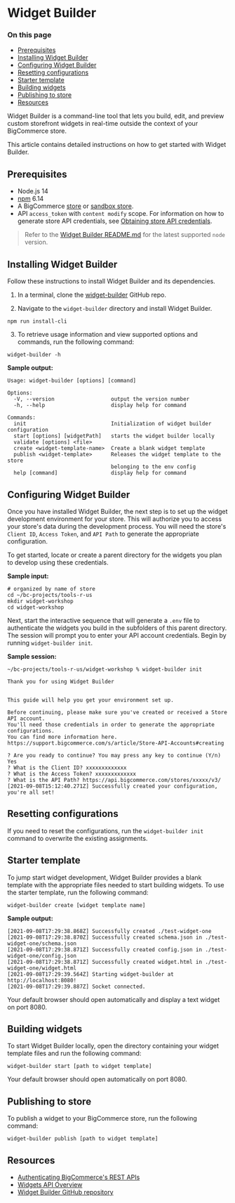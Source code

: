 # Widget Builder

<div class="otp" id="no-index">

### On this page
- [Prerequisites](#prerequisites)
- [Installing Widget Builder](#installing-widget-builder)
- [Configuring Widget Builder](#configuring-widget-builder)
- [Resetting configurations](#resetting-configurations)
- [Starter template](#starter-template)
- [Building widgets](#building-widgets)
- [Publishing to store](#publishing-to-store)
- [Resources](#resources)

</div>

Widget Builder is a command-line tool that lets you build, edit, and preview custom storefront widgets in real-time outside the context of your BigCommerce store.

This article contains detailed instructions on how to get started with Widget Builder. 

## Prerequisites

* Node.js 14
* [npm](https://www.npmjs.com/) 6.14
* A BigCommerce [store](https://support.bigcommerce.com/s/article/Starting-a-Bigcommerce-Trial) or [sandbox store](https://developer.bigcommerce.com/api-docs/partner/getting-started/create-a-sandbox-store).
* API `access_token` with `content modify` scope. For information on how to generate store API credentials, see [Obtaining store API credentials](https://developer.bigcommerce.com/api-docs/getting-started/authentication/rest-api-authentication#obtaining-store-api-credentials).

<div class="HubBlock--callout">
<div class="CalloutBlock--info">
<div class="HubBlock-content">

<!-- theme: info -->

> Refer to the [Widget Builder README.md](https://github.com/bigcommerce/widget-builder) for the latest supported `node` version.

</div>
</div>
</div>

## Installing Widget Builder

Follow these instructions to install Widget Builder and its dependencies. 

1. In a terminal, clone the [widget-builder](https://github.com/bigcommerce/widget-builder) GitHub repo.

2. Navigate to the `widget-builder` directory and install Widget Builder.

```shell
npm run install-cli
```

3. To retrieve usage information and view supported options and commands, run the following command:

```shell
widget-builder -h
```

**Sample output:**

```shell
Usage: widget-builder [options] [command]

Options:
  -V, --version                  output the version number
  -h, --help                     display help for command

Commands:
  init                           Initialization of widget builder configuration
  start [options] [widgetPath]   starts the widget builder locally
  validate [options] <file>
  create <widget-template-name>  Create a blank widget template
  publish <widget-template>      Releases the widget template to the store
                                 belonging to the env config
  help [command]                 display help for command
```

## Configuring Widget Builder

Once you have installed Widget Builder, the next step is to set up the widget development environment for your store.  This will authorize you to access your store's data during the development process. You will need the store's `Client ID`, `Access Token`, and `API Path` to generate the appropriate configuration. 

To get started, locate or create a parent directory for the widgets you plan to develop using these credentials.

**Sample input:**

```shell
# organized by name of store  
cd ~/bc-projects/tools-r-us
mkdir widget-workshop
cd widget-workshop
```

Next, start the interactive sequence that will generate a `.env` file to authenticate the widgets you build in the subfolders of this parent directory.  The session will prompt you to enter your API account credentials. Begin by running `widget-builder init`. 

**Sample session:**

```shell
~/bc-projects/tools-r-us/widget-workshop % widget-builder init

Thank you for using Widget Builder

            
This guide will help you get your environment set up.

Before continuing, please make sure you've created or received a Store API account.
You'll need those credentials in order to generate the appropriate configurations.
You can find more information here. https://support.bigcommerce.com/s/article/Store-API-Accounts#creating

? Are you ready to continue? You may press any key to continue (Y/n) Yes
? What is the Client ID? xxxxxxxxxxxxx
? What is the Access Token? xxxxxxxxxxxxx
? What is the API Path? https://api.bigcommerce.com/stores/xxxxx/v3/
[2021-09-08T15:12:40.271Z] Successfully created your configuration, you're all set!
```
## Resetting configurations

If you need to reset the configurations, run the `widget-builder init` command to overwrite the existing assignments.

## Starter template

To jump start widget development, Widget Builder provides a blank template with the appropriate files needed to start building widgets. To use the starter template, run the following command:

```shell
widget-builder create [widget template name]
```

**Sample output:**

```shell
[2021-09-08T17:29:38.868Z] Successfully created ./test-widget-one 
[2021-09-08T17:29:38.870Z] Successfully created schema.json in ./test-widget-one/schema.json
[2021-09-08T17:29:38.871Z] Successfully created config.json in ./test-widget-one/config.json
[2021-09-08T17:29:38.871Z] Successfully created widget.html in ./test-widget-one/widget.html
[2021-09-08T17:29:39.564Z] Starting widget-builder at http://localhost:8080!
[2021-09-08T17:29:39.887Z] Socket connected.
```

Your default browser should open automatically and display a text widget on port 8080.
## Building widgets

To start Widget Builder locally, open the directory containing your widget template files and run the following command:

```shell
widget-builder start [path to widget template]
```
Your default browser should open automatically on port 8080.

## Publishing to store

To publish a widget to your BigCommerce store, run the following command:

```shell
widget-builder publish [path to widget template]
```

## Resources

* [Authenticating BigCommerce's REST APIs](https://developer.bigcommerce.com/api-docs/getting-started/authentication/rest-api-authentication)
* [Widgets API Overview](https://developer.bigcommerce.com/api-docs/store-management/widgets/overview)
* [Widget Builder GitHub repository](https://github.com/bigcommerce/widget-builder)
